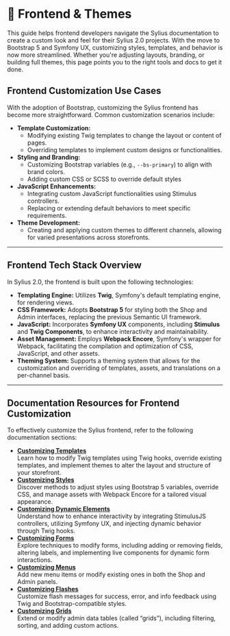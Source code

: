 # 🎨 Frontend & Themes

This guide helps frontend developers navigate the Sylius documentation to create a custom look and feel for their Sylius 2.0 projects. With the move to Bootstrap 5 and Symfony UX, customizing styles, templates, and behavior is now more streamlined. Whether you're adjusting layouts, branding, or building full themes, this page points you to the right tools and docs to get it done.

## Frontend Customization Use Cases

With the adoption of Bootstrap, customizing the Sylius frontend has become more straightforward. Common customization scenarios include:

* **Template Customization:**
  * Modifying existing Twig templates to change the layout or content of pages.
  * Overriding templates to implement custom designs or functionalities.
* **Styling and Branding:**
  * Customizing Bootstrap variables (e.g., `--bs-primary`) to align with brand colors.
  * Adding custom CSS or SCSS to override default styles
* **JavaScript Enhancements:**
  * Integrating custom JavaScript functionalities using Stimulus controllers.
  * Replacing or extending default behaviors to meet specific requirements.
* **Theme Development:**
  * Creating and applying custom themes to different channels, allowing for varied presentations across storefronts.

***

## Frontend Tech Stack Overview

In Sylius 2.0, the frontend is built upon the following technologies:

* **Templating Engine:** Utilizes **Twig**, Symfony's default templating engine, for rendering views.
* **CSS Framework:** Adopts **Bootstrap 5** for styling both the Shop and Admin interfaces, replacing the previous Semantic UI framework.
* **JavaScript:** Incorporates **Symfony UX** components, including **Stimulus** and **Twig Components**, to enhance interactivity and maintainability.
* **Asset Management:** Employs **Webpack Encore**, Symfony's wrapper for Webpack, facilitating the compilation and optimization of CSS, JavaScript, and other assets.
* **Theming System:** Supports a theming system that allows for the customization and overriding of templates, assets, and translations on a per-channel basis.

***

## Documentation Resources for Frontend Customization

To effectively customize the Sylius frontend, refer to the following documentation sections:

* [**Customizing Templates**](../the-customization-guide/customizing-templates.md)\
  Learn how to modify Twig templates using Twig hooks, override existing templates, and implement themes to alter the layout and structure of your storefront.
* [**Customizing Styles**](../the-customization-guide/customizing-styles.md) \
  Discover methods to adjust styles using Bootstrap 5 variables, override CSS, and manage assets with Webpack Encore for a tailored visual appearance.
* [**Customizing Dynamic Elements**](../the-customization-guide/customizing-dynamic-elements.md) \
  Understand how to enhance interactivity by integrating StimulusJS controllers, utilizing Symfony UX, and injecting dynamic behavior through Twig hooks.
* [**Customizing Forms**](../the-customization-guide/customizing-forms/) \
  Explore techniques to modify forms, including adding or removing fields, altering labels, and implementing live components for dynamic form interactions.
* [**Customizing Menus**](https://docs.sylius.com/the-customization-guide/customizing-menus) \
  Add new menu items or modify existing ones in both the Shop and Admin panels.
* [**Customizing Flashes**](https://docs.sylius.com/the-customization-guide/customizing-flashes)\
  Customize flash messages for success, error, and info feedback using Twig and Bootstrap-compatible styles.
* [**Customizing Grids**](https://docs.sylius.com/the-customization-guide/customizing-grids)\
  Extend or modify admin data tables (called “grids”), including filtering, sorting, and adding custom actions.

